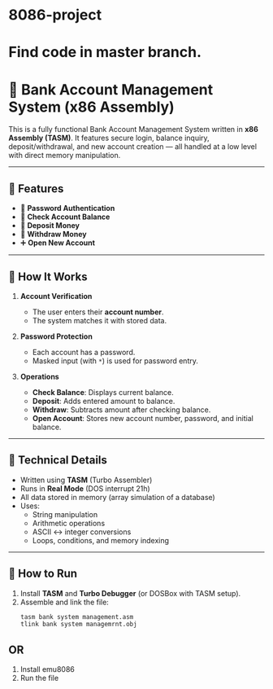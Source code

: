 # 8086-project
# Find code in master branch.
# 🏦 Bank Account Management System (x86 Assembly)

This is a fully functional Bank Account Management System written in **x86 Assembly (TASM)**. It features secure login, balance inquiry, deposit/withdrawal, and new account creation — all handled at a low level with direct memory manipulation.

---

## 🔧 Features

- 🔐 **Password Authentication**
- 🧾 **Check Account Balance**
- 💸 **Deposit Money**
- 🏧 **Withdraw Money**
- ➕ **Open New Account**

---

## 📁 How It Works

1. **Account Verification**
   - The user enters their **account number**.
   - The system matches it with stored data.

2. **Password Protection**
   - Each account has a password.
   - Masked input (with `*`) is used for password entry.

3. **Operations**
   - **Check Balance**: Displays current balance.
   - **Deposit**: Adds entered amount to balance.
   - **Withdraw**: Subtracts amount after checking balance.
   - **Open Account**: Stores new account number, password, and initial balance.

---

## 🧠 Technical Details

- Written using **TASM** (Turbo Assembler)
- Runs in **Real Mode** (DOS interrupt 21h)
- All data stored in memory (array simulation of a database)
- Uses:
  - String manipulation
  - Arithmetic operations
  - ASCII ↔ integer conversions
  - Loops, conditions, and memory indexing

---

## 🚀 How to Run

1. Install **TASM** and **Turbo Debugger** (or DOSBox with TASM setup).
2. Assemble and link the file:
   ```bash
   tasm bank system management.asm
   tlink bank system managemrnt.obj

## OR
1. Install emu8086
2. Run the file
